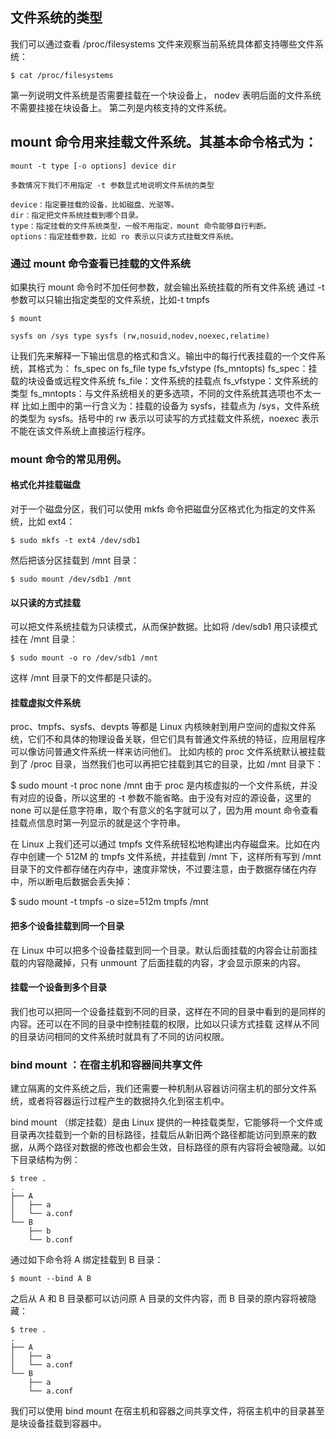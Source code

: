 ## 文件系统的类型
我们可以通过查看 /proc/filesystems 文件来观察当前系统具体都支持哪些文件系统：
```
$ cat /proc/filesystems
```

第一列说明文件系统是否需要挂载在一个块设备上， nodev 表明后面的文件系统不需要挂接在块设备上。 第二列是内核支持的文件系统。

## mount 命令用来挂载文件系统。其基本命令格式为：
```
mount -t type [-o options] device dir

多数情况下我们不用指定 -t 参数显式地说明文件系统的类型

device：指定要挂载的设备，比如磁盘、光驱等。
dir：指定把文件系统挂载到哪个目录。
type：指定挂载的文件系统类型，一般不用指定，mount 命令能够自行判断。
options：指定挂载参数，比如 ro 表示以只读方式挂载文件系统。
```

### 通过 mount 命令查看已挂载的文件系统
如果执行 mount 命令时不加任何参数，就会输出系统挂载的所有文件系统
通过 -t 参数可以只输出指定类型的文件系统，比如-t tmpfs
```
$ mount

sysfs on /sys type sysfs (rw,nosuid,nodev,noexec,relatime)
```

让我们先来解释一下输出信息的格式和含义。输出中的每行代表挂载的一个文件系统，其格式为：
fs_spec on fs_file type fs_vfstype (fs_mntopts)
fs_spec：挂载的块设备或远程文件系统
fs_file：文件系统的挂载点
fs_vfstype：文件系统的类型
fs_mntopts：与文件系统相关的更多选项，不同的文件系统其选项也不太一样
比如上图中的第一行含义为：挂载的设备为 sysfs，挂载点为 /sys，文件系统的类型为 sysfs。括号中的 rw 表示以可读写的方式挂载文件系统，noexec 表示不能在该文件系统上直接运行程序。

### mount 命令的常见用例。
#### 格式化并挂载磁盘
对于一个磁盘分区，我们可以使用 mkfs 命令把磁盘分区格式化为指定的文件系统，比如 ext4：
```
$ sudo mkfs -t ext4 /dev/sdb1
```
然后把该分区挂载到 /mnt 目录：
```
$ sudo mount /dev/sdb1 /mnt
```

#### 以只读的方式挂载
可以把文件系统挂载为只读模式，从而保护数据。比如将 /dev/sdb1 用只读模式挂在 /mnt 目录：
```
$ sudo mount -o ro /dev/sdb1 /mnt
```
这样 /mnt 目录下的文件都是只读的。


#### 挂载虚拟文件系统
proc、tmpfs、sysfs、devpts 等都是 Linux 内核映射到用户空间的虚拟文件系统，它们不和具体的物理设备关联，但它们具有普通文件系统的特征，应用层程序可以像访问普通文件系统一样来访问他们。
比如内核的 proc 文件系统默认被挂载到了 /proc 目录，当然我们也可以再把它挂载到其它的目录，比如 /mnt 目录下：

$ sudo mount -t proc none /mnt
由于 proc 是内核虚拟的一个文件系统，并没有对应的设备，所以这里的 -t 参数不能省略。由于没有对应的源设备，这里的 none 可以是任意字符串，取个有意义的名字就可以了，因为用 mount 命令查看挂载点信息时第一列显示的就是这个字符串。

在 Linux 上我们还可以通过 tmpfs 文件系统轻松地构建出内存磁盘来。比如在内存中创建一个 512M 的 tmpfs 文件系统，并挂载到 /mnt 下，这样所有写到 /mnt 目录下的文件都存储在内存中，速度非常快，不过要注意，由于数据存储在内存中，所以断电后数据会丢失掉：

$ sudo mount -t tmpfs -o size=512m tmpfs /mnt

#### 把多个设备挂载到同一个目录
在 Linux 中可以把多个设备挂载到同一个目录。默认后面挂载的内容会让前面挂载的内容隐藏掉，只有 unmount 了后面挂载的内容，才会显示原来的内容。

#### 挂载一个设备到多个目录
我们也可以把同一个设备挂载到不同的目录，这样在不同的目录中看到的是同样的内容。还可以在不同的目录中控制挂载的权限，比如以只读方式挂载
这样从不同的目录访问相同的文件系统时就具有了不同的访问权限。

### bind mount ：在宿主机和容器间共享文件
建立隔离的文件系统之后，我们还需要一种机制从容器访问宿主机的部分文件系统，或者将容器运行过程产生的数据持久化到宿主机中。

bind mount （绑定挂载）是由 Linux 提供的一种挂载类型，它能够将一个文件或目录再次挂载到一个新的目标路径，挂载后从新旧两个路径都能访问到原来的数据，从两个路径对数据的修改也都会生效，目标路径的原有内容将会被隐藏。以如下目录结构为例：

```
$ tree .
.
├── A
│   ├── a
│   └── a.conf
└── B
    ├── b
    └── b.conf
```
通过如下命令将 A 绑定挂载到 B 目录：
```
$ mount --bind A B
```
之后从 A 和 B 目录都可以访问原 A 目录的文件内容，而 B 目录的原内容将被隐藏：
```
$ tree .
.
├── A
│   ├── a
│   └── a.conf
└── B
    ├── a
    └── a.conf
```
我们可以使用 bind mount 在宿主机和容器之间共享文件，将宿主机中的目录甚至是块设备挂载到容器中。


